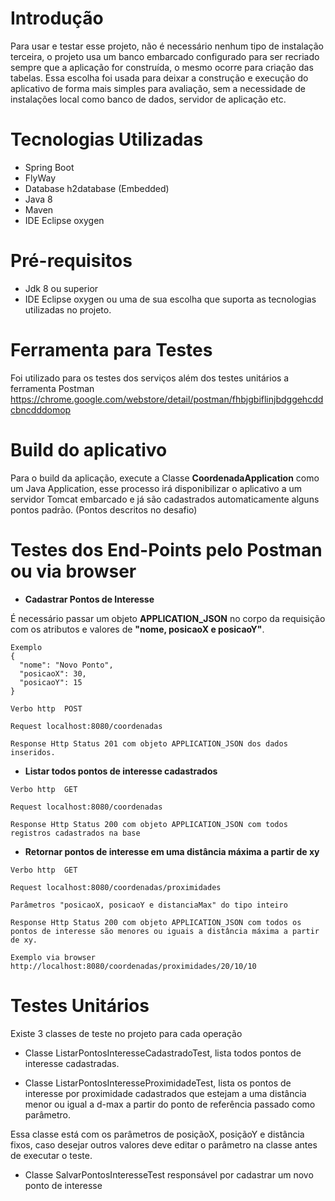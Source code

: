 # Introdução

Para usar e testar esse projeto, não é necessário nenhum tipo de instalação terceira, o projeto usa um banco embarcado configurado para ser recriado sempre que a aplicação for construída, o mesmo ocorre para criação das tabelas. Essa escolha foi usada para deixar a construção e execução do aplicativo de forma mais simples para avaliação, sem a necessidade de instalações local como banco de dados, servidor de aplicação etc.

# Tecnologias Utilizadas

* Spring Boot
* FlyWay
* Database h2database (Embedded)
* Java 8
* Maven
* IDE Eclipse oxygen

# Pré-requisitos

* Jdk 8 ou superior
* IDE Eclipse oxygen ou uma de sua escolha que suporta as tecnologias utilizadas no projeto.

# Ferramenta para Testes

Foi utilizado para os testes dos serviços além dos testes unitários a ferramenta Postman https://chrome.google.com/webstore/detail/postman/fhbjgbiflinjbdggehcddcbncdddomop

# Build do aplicativo 
Para o build da aplicação, execute a Classe **CoordenadaApplication** como um Java Application, esse processo irá disponibilizar o aplicativo a um servidor Tomcat embarcado e já são cadastrados automaticamente alguns pontos padrão. (Pontos descritos no desafio) 

# Testes dos End-Points pelo Postman ou via browser

* **Cadastrar Pontos de Interesse**

É necessário passar um objeto **APPLICATION_JSON** no corpo da requisição com os atributos e valores de **"nome, posicaoX e posicaoY"**.

```
Exemplo
{
  "nome": "Novo Ponto",
  "posicaoX": 30,
  "posicaoY": 15
}
```

```
Verbo http  POST

Request localhost:8080/coordenadas

Response Http Status 201 com objeto APPLICATION_JSON dos dados inseridos.
```

* **Listar todos pontos de interesse cadastrados**

```
Verbo http  GET

Request localhost:8080/coordenadas

Response Http Status 200 com objeto APPLICATION_JSON com todos registros cadastrados na base
```
* **Retornar pontos de interesse em uma distância máxima a partir de xy** 

```
Verbo http  GET

Request localhost:8080/coordenadas/proximidades

Parâmetros "posicaoX, posicaoY e distanciaMax" do tipo inteiro

Response Http Status 200 com objeto APPLICATION_JSON com todos os pontos de interesse são menores ou iguais a distância máxima a partir de xy.
```
```
Exemplo via browser http://localhost:8080/coordenadas/proximidades/20/10/10
```
# Testes Unitários

Existe 3 classes de teste no projeto para cada operação

* Classe ListarPontosInteresseCadastradoTest, lista todos pontos de interesse cadastradas.

* Classe ListarPontosInteresseProximidadeTest, lista os pontos de interesse por proximidade cadastrados que estejam a uma distância menor ou igual a d-max a partir do ponto de referência passado como parâmetro.

Essa classe está com os parâmetros de posiçãoX, posiçãoY e distância fixos, caso desejar outros valores deve editar o parâmetro na classe antes de executar o teste.

* Classe SalvarPontosInteresseTest responsável por cadastrar um novo ponto de interesse

